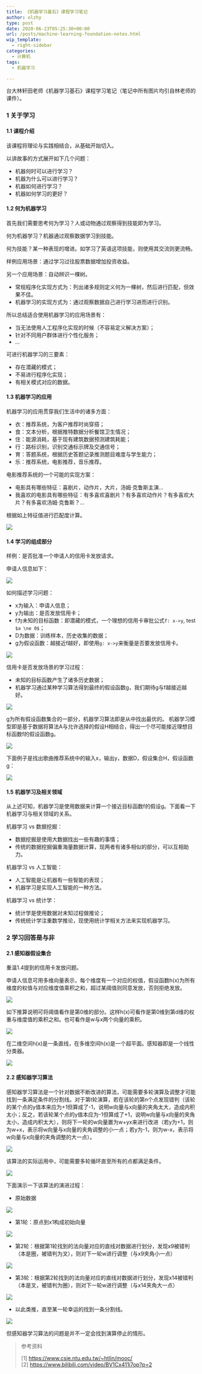 ```yaml
---
title: 《机器学习基石》课程学习笔记
author: olzhy
type: post
date: 2020-06-23T05:25:30+00:00
url: /posts/machine-learning-foundation-notes.html
wip_template:
  - right-sidebar
categories:
  - 计算机
tags:
  - 机器学习

---
```

台大林轩田老师《机器学习基石》课程学习笔记（笔记中所有图片均引自林老师的课件）。

### 1 关于学习

#### 1.1 课程介绍

该课程将理论与实践相结合，从基础开始切入。

以讲故事的方式展开如下几个问题：

* 机器何时可以进行学习？
* 机器为什么可以进行学习？
* 机器如何进行学习？
* 机器如何学习的更好？

#### 1.2 何为机器学习

首先我们需要思考何为学习？人或动物通过观察得到技能即为学习。

何为机器学习？机器通过观察数据学习到技能。

何为技能？某一种表现的增进。如学习了英语这项技能，则使用其交流则更流畅。

样例应用场景：通过学习过往股票数据增加投资收益。

另一个应用场景：自动辨识一棵树。
* 常规程序化实现方式为：列出诸多规则定义何为一棵树，然后进行匹配，但效果不佳。
* 机器学习的实现方式为：通过观察数据自己进行学习进而进行识别。

所以总结适合使用机器学习的应用场景有：
* 当无法使用人工程序化实现的时候（不容易定义解决方案）；
* 针对不同用户群体进行个性化服务；
* ...

可进行机器学习的三要素：
* 存在潜藏的模式；
* 不易进行程序化实现；
* 有相关模式对应的数据。

#### 1.3 机器学习的应用

机器学习的应用贯穿我们生活中的诸多方面：
* 衣：推荐系统，为客户推荐时尚穿搭；
* 食：文本分析，根据推特数据分析餐馆卫生情况；
* 住：能源消耗，基于现有建筑数据预测建筑耗能；
* 行：路标识别，识别交通标示牌及交通信号；
* 育：答题系统，根据历史答题记录推测题目难度与学生能力；
* 乐：推荐系统，电影推荐，音乐推荐。

电影推荐系统的一个可能的实现方案：
* 电影具有哪些特征：喜剧片，动作片，大片，汤姆·克鲁斯主演…
* 我喜欢的电影具有哪些特征：有多喜欢喜剧片？有多喜欢动作片？有多喜欢大片？有多喜欢汤姆·克鲁斯？…

根据如上特征值进行匹配度计算。

![](https://yanleilei.com/static/images/uploads/2020/06/1-machine-learning-foundation-a-possible-ml-solution-for-recommender-system.png#center)

#### 1.4 学习的组成部分

样例：是否批准一个申请人的信用卡发放请求。

申请人信息如下：

![](https://yanleilei.com/static/images/uploads/2020/06/1-machine-learning-foundation-applicant-information.png#center)

如何描述学习问题：
* x为输入：申请人信息；
* y为输出：是否发放信用卡；
* f为未知的目标函数：即潜藏的模式，一个理想的信用卡审批公式`f: x->y`, test `$a \ne 0$`；
* D为数据：训练样本，历史收集的数据；
* g为假设函数：越接近f越好，即使用`g: x->y`来衡量是否要发放信用卡。

![](https://yanleilei.com/static/images/uploads/2020/06/1-machine-learning-foundation-basic-notations-for-learning-problem.png#center)

信用卡是否发放场景的学习过程：
* 未知的目标函数产生了诸多历史数据；
* 机器学习通过某种学习算法得到最终的假设函数g，我们期待g与f越接近越好。

![](https://yanleilei.com/static/images/uploads/2020/06/1-machine-learning-foundation-learning-flow-for-credit-approve.png#center)

g为所有假设函数集合的一部分，机器学习算法即是从中找出最优的。
机器学习模型即是基于数据将算法A与允许选择的假设H相结合，得出一个尽可能接近理想目标函数f的假设函数g。

![](https://yanleilei.com/static/images/uploads/2020/06/1-machine-learning-foundation-the-learning-model.png#center)

下面例子是找出歌曲推荐系统中的输入x，输出y，数据D，假设集合H，假设函数g：

![](https://yanleilei.com/static/images/uploads/2020/06/1-machine-learning-foundation-song-recommendation.png#center)

#### 1.5 机器学习及相关领域

从上述可知，机器学习是使用数据来计算一个接近目标函数f的假设g。下面看一下机器学习与相关领域的关系。

机器学习 vs 数据挖掘：
* 数据挖掘是使用大数据找出一些有趣的事情；
* 传统的数据挖掘偏重海量数据计算，现两者有诸多相似的部分，可以互相助力。

机器学习 vs 人工智能：
* 人工智能是让机器有一些智能的表现；
* 机器学习是实现人工智能的一种方法。

机器学习 vs 统计学：
* 统计学是使用数据对未知过程做推论；
* 传统统计学注重数学推论，现使用统计学相关方法来实现机器学习。

### 2 学习回答是与非

#### 2.1 感知器假设集合

重温1.4提到的信用卡发放问题。

申请人信息可用多维向量表示，每个维度有一个对应的权值，假设函数h(x)为所有维度的权值与对应维度值乘积之和，超过某阈值则同意发放，否则拒绝发放。

![](https://yanleilei.com/static/images/uploads/2020/06/2-machine-learning-foundation-a-simple-hypothesis-set.png#center)

如下推算说明可将阈值看作是第0维的部分。这样h(x)可看作是第0维到第d维的权重与维度值的乘积之和。也可看作是w与x两个向量的乘积。

![](https://yanleilei.com/static/images/uploads/2020/06/2-machine-learning-foundation-vector-form-of-perceptron-hypothesis.png#center)

在二维空间h(x)是一条直线，在多维空间h(x)是一个超平面。感知器即是一个线性分类器。

![](https://yanleilei.com/static/images/uploads/2020/06/2-machine-learning-foundation-perceptrons-in-r2.png#center)

#### 2.2 感知器学习算法

感知器学习算法是一个针对数据不断改进的算法，可能需要多轮演算及调整才可能找到一条满足条件的分割线。对于第t轮演算，若在该轮的第n个点发现错判（该轮的某个点的y值本来应为+1但算成了-1，说明w向量与x向量的夹角太大，造成内积太小；反之，若该轮某个点的y值本应为-1但算成了+1，说明w向量与x向量的夹角太小，造成内积太大），则将下一轮的w向量置为w+yx来进行改进（若y为+1，则为w+x，表示将w向量与x向量的夹角调整的小一点；若y为-1，则为w-x，表示将w向量与x向量的夹角调整的大一点）。

![](https://yanleilei.com/static/images/uploads/2020/06/2-machine-learning-foundation-perceptron-learning-algorithm.png#center)

该算法的实际运用中，可能需要多轮循环直至所有的点都满足条件。

![](https://yanleilei.com/static/images/uploads/2020/06/2-machine-learning-foundation-practical-implementation-of-pla.png#center)

下面演示一下该算法的演进过程：
* 原始数据

![](https://yanleilei.com/static/images/uploads/2020/06/2-machine-learning-foundation-seeing-is-believing-0.png#center)

* 第1轮：原点到x1构成初始向量

![](https://yanleilei.com/static/images/uploads/2020/06/2-machine-learning-foundation-seeing-is-believing-1.png#center)

* 第2轮：根据第1轮找到的法向量对应的直线对数据进行划分，发现x9被错判（本是圈，被错判为叉），则对下一轮w进行调整（与x9夹角小一点）

![](https://yanleilei.com/static/images/uploads/2020/06/2-machine-learning-foundation-seeing-is-believing-2.png#center)

* 第3轮：根据第2轮找到的法向量对应的直线对数据进行划分，发现x14被错判（本是叉，被错判为圈），则对下一轮w进行调整（与x14夹角大一点）

![](https://yanleilei.com/static/images/uploads/2020/06/2-machine-learning-foundation-seeing-is-believing-3.png#center)

* 以此类推，直至某一轮幸运的找到一条分割线。

![](https://yanleilei.com/static/images/uploads/2020/06/2-machine-learning-foundation-seeing-is-believing-finally.png#center)

但感知器学习算法的问题是并不一定会找到演算停止的情形。




> 参考资料
>
> [1]&nbsp;<a href="https://www.csie.ntu.edu.tw/~htlin/mooc/" target="blank">https://www.csie.ntu.edu.tw/~htlin/mooc/</a>
> [2]&nbsp;<a href="https://www.bilibili.com/video/BV1Cx411i7op?p=2" target="blank">https://www.bilibili.com/video/BV1Cx411i7op?p=2</a>
